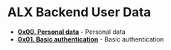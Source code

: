 # ALX Backend User Data

- **[0x00. Personal data](./0x00-personal_data/)** - Personal data
- **[0x01. Basic authentication](./0x01-Basic_authentication/)** - Basic authentication